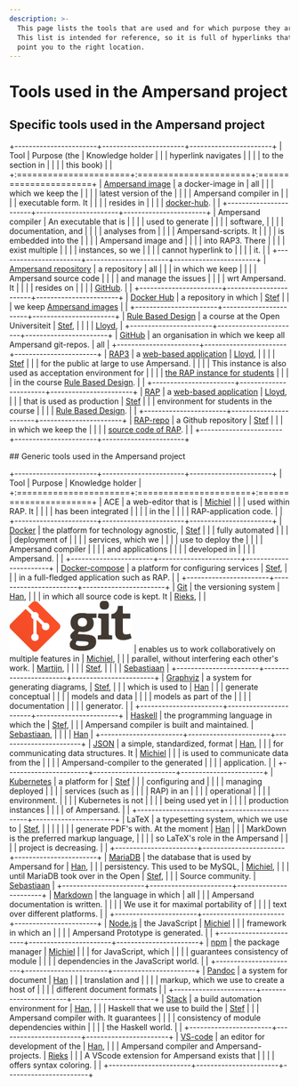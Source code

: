 ```yaml
---
description: >-
  This page lists the tools that are used and for which purpose they are used.
  This list is intended for reference, so it is full of hyperlinks that can
  point you to the right location.
---
```


# Tools used in the Ampersand project

## Specific tools used in the Ampersand project

+-----------------------+-----------------------+-----------------------+
| Tool                  | Purpose (the          | Knowledge holder      |
|                       | hyperlink navigates   |                       |
|                       | to the section in     |                       |
|                       | this book)            |                       |
+:======================+:======================+:======================+
| [Ampersand image](https://hub.docker.com/r/ampersandtarski/ampersand-prototype/) | a docker-image in     | all                   |
|                       | which we keep the     |                       |
|                       | latest version of the |                       |
|                       | Ampersand compiler in |                       |
|                       | executable form. It   |                       |
|                       | resides in            |                       |
|                       | [docker-hub](https://hub.docker.com/r/ampersandtarski/ampersand/). |                       |
+-----------------------+-----------------------+-----------------------+
| Ampersand compiler    | An executable that is |                       |
|                       | used to generate      |                       |
|                       | software,             |                       |
|                       | documentation, and    |                       |
|                       | analyses from         |                       |
|                       | Ampersand-scripts. It |                       |
|                       | is embedded into the  |                       |
|                       | Ampersand image and   |                       |
|                       | into RAP3. There      |                       |
|                       | exist multiple        |                       |
|                       | instances, so we      |                       |
|                       | cannot hyperlink to   |                       |
|                       | it.                   |                       |
+-----------------------+-----------------------+-----------------------+
| [Ampersand repository](https://github.com/AmpersandTarski/Ampersand/) | a repository     | all                   |
|                       | in which we keep      |                       |
|                       | Ampersand source code |                       |
|                       | and manage the issues |                       |
|                       | wrt Ampersand. It     |                       |
|                       | resides on            |                       |
|                       | [GitHub](https://github.com/AmpersandTarski/Ampersand). |                       |
+-----------------------+-----------------------+-----------------------+
| [Docker Hub](https://hub.docker.com/u/ampersandtarski/) | a repository in which | [Stef](https://github.com/stefjoosten) |
|                  | we keep [Ampersand images](installation-of-rap/making-docker-images.md) |                       |
+-----------------------+-----------------------+-----------------------+
| [Rule Based Design](https://www.ou.nl/-/IM0403_Rule-Based-Design) | a course at the Open Universiteit | [Stef](https://github.com/stefjoosten),      |
|                       |  | [Lloyd](https://github.com/LloydRutledge), |
+-----------------------+-----------------------+-----------------------+
| [GitHub](https://github.com/AmpersandTarski/) | an organisation in which we keep all Ampersand git-repos. | all                   |
+-----------------------+-----------------------+-----------------------+
| [RAP3](http://ampersand.tarski.nl/RAP3/)   | a [web-based application](functionality-of-rap3/)         | [Lloyd](https://github.com/LloydRutledge), |
|                       |  | [Stef](https://github.com/stefjoosten)     |
|                       | for the public at large to use Ampersand.         |                       |
|                       | This instance is also used as acceptation environment for |                       |
|                       | [the RAP instance for students](http://rap.cs.ou.nl/RAP3) |                       |
|                       | in the course [Rule Based Design](https://www.ou.nl/-/IM0403_Rule-Based-Design). |                       |
+-----------------------+-----------------------+-----------------------+
| [RAP](http://rap.cs.ou.nl) | a [web-based application](functionality-of-rap3/)         | [Lloyd](https://github.com/LloydRutledge), |
|                       | that is used as production      | [Stef](https://github.com/stefjoosten) |
|                       | environment for students in the course     |      |
|                       | [Rule Based Design](https://www.ou.nl/-/IM0403_Rule-Based-Design).   |                       |
+-----------------------+-----------------------+-----------------------+
| [RAP-repo](https://github.com/AmpersandTarski/RAP/)             | a Github repository   | [Stef](https://github.com/stefjoosten)     |
|  | in which we keep the  |  |
|  | [source code of RAP](installation-of-rap/).      |                       |
+-----------------------+-----------------------+-----------------------+

\## Generic tools used in the Ampersand project

+-----------------------+-----------------------+-----------------------+
| Tool                  | Purpose               | Knowledge holder      |
+:======================+:======================+:======================+
| ACE                   | a web-editor that is  | [Michiel](https://github.com/Michiel-s)    |
|                       | used within RAP. It   |                       |
|                       | has been integrated   |                       |
|                       | in the                |                       |
|                       | RAP-application code. |                       |
+-----------------------+-----------------------+-----------------------+
| [Docker](https://www.docker.com/)          | the platform for technology agnostic,  | [Stef](https://github.com/stefjoosten) |
|                       | fully automated       |                       |
|                       | deployment of         |                       |
|                       | services, which we    |                       |
|                       | use to deploy the     |                       |
|                       | Ampersand compiler    |                       |
|                       | and applications      |                       |
|                       | developed in          |                       |
|                       | Ampersand.            |                       |
+-----------------------+-----------------------+-----------------------+
| [Docker-compose](https://docs.docker.com/compose/) | a platform for configuring services       | [Stef](https://github.com/stefjoosten), |
|                       | in a full-fledged application such as RAP.                  |                       |
+-----------------------+-----------------------+-----------------------+
| [Git](https://git-scm.com/community)       | the versioning system | [Han](https://github.com/hanjoosten),      |
|                       | in which all source code is kept. It      | [Rieks](https://github.com/RieksJ),        |
| ![](assets/logo-2x-1.png) | enables us to work collaboratively on multiple features in    | [Michiel](https://github.com/Michiel-s),   |
|                       | parallel, without interfering each other\'s work.        | [Martijn](https://github.com/Oblosys),     |
|                       |                       | [Stef](https://github.com/stefjoosten),    |
|                       |                       | [Sebastiaan](https://github.com/sjcjoosten) |
+-----------------------+-----------------------+-----------------------+
| [Graphviz](https://www.graphviz.org/)  | a system for generating diagrams,         | [Stef](https://github.com/stefjoosten),    |
|                       | which is used to      | [Han](https://github.com/hanjoosten)       |
|                       | generate conceptual   |                       |
|                       | models and data       |                       |
|                       | models as part of the |                       |
|                       | documentation         |                       |
|                       | generator.            |                       |
+-----------------------+-----------------------+-----------------------+
| [Haskell](https://www.haskell.org/) | the programming language in which the      | [Stef](https://github.com/stefjoosten),    |
|                       | Ampersand compiler is built and maintained. | [Sebastiaan](https://github.com/sjcjoosten),                    |
|                       |                       | [Han](https://github.com/hanjoosten) |
+-----------------------+-----------------------+-----------------------+
| [JSON](https://www.json.org/)              | a simple, standardized, format            | [Han](https://github.com/hanjoosten),      |
|                       | for communicating data structures. It    | [Michiel](https://github.com/Michiel-s)    |
|                       | is used to communicate data from the          |                       |
|                       | Ampersand-compiler to the generated |                       |
|                       | application.          |                       |
+-----------------------+-----------------------+-----------------------+
| [Kubernetes](https://kubernetes.io/) | a platform for        | [Stef](https://github.com/stefjoosten)     |
|                       | configuring and       |                       |
|                       | managing deployed     |                       |
|                       | services (such as     |                       |
|                       | RAP) in an            |                       |
|                       | operational           |                       |
|                       | environment.          |                       |
|                       | Kubernetes is not     |                       |
|                       | being used yet in     |                       |
|                       | production instances  |                       |
|                       | of Ampersand.         |                       |
+-----------------------+-----------------------+-----------------------+
| LaTeX                 | a typesetting system, which we use to | [Stef](https://github.com/stefjoosten),    |
|                       |       |  |
|                       | generate PDF\'s with. At the moment | [Han](https://github.com/hanjoosten)       |
|                       | MarkDown is the preferred markup language,     |                       |
|                       | so LaTeX\'s role in the Ampersand |                       |
|                       | project is decreasing.           |                       |
+-----------------------+-----------------------+-----------------------+
| [MariaDB](https://mariadb.org/)            | the database that is used by Ampersand for | [Han](https://github.com/hanjoosten),      |
|                       | persistency. This used to be MySQL,    | [Michiel](https://github.com/Michiel-s),   |
|                       | until MariaDB took over in the Open   | [Stef](https://github.com/stefjoosten),    |
|                       | Source community.     | [Sebastiaan](https://github.com/sjcjoosten) |
+-----------------------+-----------------------+-----------------------+
| [Markdown](https://www.markdownguide.org/) | the language in which | all                   |
|                       | Ampersand documentation is written.      |                       |
|                       | We use it for maximal portability of           |                       |
|                       | text over different platforms.            |                       |
+-----------------------+-----------------------+-----------------------+
| [Node.js](https://nodejs.org/)             | the JavaScript        | [Michiel](https://github.com/Michiel-s)    |
|                       | framework in which an |  |
|                       | Ampersand Prototype is generated.          |                       |
+-----------------------+-----------------------+-----------------------+
| [npm](https://www.npmjs.com/)              | the package manager   | [Michiel](https://github.com/Michiel-s)    |
|                       | for JavaScript, which |  |
|                       | guarantees consistency of module |                       |
|                       | dependencies in the JavaScript world.     |                       |
+-----------------------+-----------------------+-----------------------+
| [Pandoc](https://pandoc.org/)              | a system for document | [Han](https://github.com/hanjoosten)       |
|                       | translation and       |  |
|                       | markup, which we use to create a host of   |                       |
|                       | different document formats               |                       |
+-----------------------+-----------------------+-----------------------+
| [Stack](https://www.haskellstack.org/)     | a build automation environment for    | [Han](https://github.com/hanjoosten),      |
|                       | Haskell that we use to build the  | [Stef](https://github.com/stefjoosten)     |
|                       | Ampersand compiler with. It guarantees   |                       |
|                       | consistency of module dependencies within |                       |
|                       | the Haskell world.    |                       |
+-----------------------+-----------------------+-----------------------+
| [VS-code](https://code.visualstudio.com/)  | an editor for development of the        | [Han](https://github.com/hanjoosten),      |
|                       | Ampersand compiler and  Ampersand-projects. | [Rieks](https://github.com/RieksJ)         |
|                       | A VScode extension for Ampersand exists that |                       |
|                       | offers syntax coloring.             |                       |
+-----------------------+-----------------------+-----------------------+
